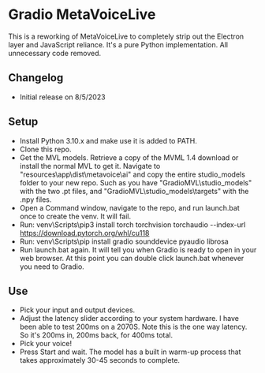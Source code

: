# Gradio MetaVoiceLive
This is a reworking of MetaVoiceLive to completely strip out the Electron layer and JavaScript reliance. It's a pure Python implementation. All unnecessary code removed.

## Changelog

 - Initial release on 8/5/2023

## Setup

 - Install Python 3.10.x and make use it is added to PATH.
 - Clone this repo.
 - Get the MVL models. Retrieve a copy of the MVML 1.4 download or install the normal MVL to get it. Navigate to "resources\app\dist\metavoice\ai" and copy the entire studio_models folder to your new repo. Such as you have "GradioMVL\studio_models" with the two .pt files, and "GradioMVL\studio_models\targets" with the .npy files.
 - Open a Command window, navigate to the repo, and run launch.bat once to create the venv. It will fail.
 - Run: venv\Scripts\pip3 install torch torchvision torchaudio --index-url https://download.pytorch.org/whl/cu118
 - Run: venv\Scripts\pip install gradio sounddevice pyaudio librosa
 - Run launch.bat again. It will tell you when Gradio is ready to open in your web browser. At this point you can double click launch.bat whenever you need to Gradio.
 
## Use

 - Pick your input and output devices.
 - Adjust the latency slider according to your system hardware. I have been able to test 200ms on a 2070S. Note this is the one way latency. So it's 200ms in, 200ms back, for 400ms total.
 - Pick your voice!
 - Press Start and wait. The model has a built in warm-up process that takes approximately 30-45 seconds to complete.